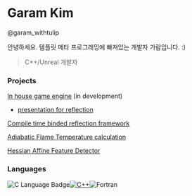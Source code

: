 # Garam Kim

@garam_withtulip

안녕하세요. 템플릿 메타 프로그래밍에 빠져있는 개발자 가람입니다. :) 

> C++/Unreal 개발자

### Projects

[In house game engine](https://github.com/CoLuthien/mir/) (in development)

- [presentation for reflection](https://www.dropbox.com/s/58tko7wl9kby9gb/reflection%201.pdf?dl=0)

[Compile time binded reflection framework](https://github.com/CoLuthien/GReflection)

[Adiabatic Flame Temperature calculation](https://github.com/CoLuthien/AdiabaticFlameTemperature)

[Hessian Affine Feature Detector](https://github.com/CoLuthien/hesaff)

### Languages

![C Language Badge](https://camo.githubusercontent.com/de62fac1f059426dfe26ebe178774c5d38ffb7afa80801fbca77d93878ce02e5/68747470733a2f2f696d672e736869656c64732e696f2f62616467652f2d435f6c616e67756167652d4138423943433f7374796c653d666f722d7468652d6261646765266c6f676f3d43266c6f676f436f6c6f723d626c61636b)[![C++](https://camo.githubusercontent.com/891c1fd9d2ab2adf1053e8514f469b94049769ccd9d2765c8e06e9c1b6da1b8c/68747470733a2f2f696d672e736869656c64732e696f2f62616467652f632b2b2d2532333030353939432e7376673f7374796c653d666f722d7468652d6261646765266c6f676f3d63253242253242266c6f676f436f6c6f723d7768697465)](https://camo.githubusercontent.com/891c1fd9d2ab2adf1053e8514f469b94049769ccd9d2765c8e06e9c1b6da1b8c/68747470733a2f2f696d672e736869656c64732e696f2f62616467652f632b2b2d2532333030353939432e7376673f7374796c653d666f722d7468652d6261646765266c6f676f3d63253242253242266c6f676f436f6c6f723d7768697465)![Fortran](https://img.shields.io/badge/Fortran-%23734F96.svg?style=for-the-badge&logo=fortran&logoColor=white)




